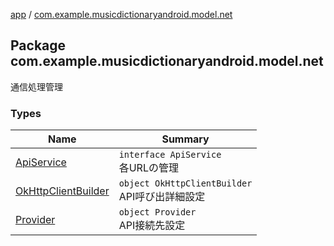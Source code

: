 [app](../index.md) / [com.example.musicdictionaryandroid.model.net](./index.md)

## Package com.example.musicdictionaryandroid.model.net

通信処理管理

### Types

| Name | Summary |
|---|---|
| [ApiService](-api-service/index.md) | `interface ApiService`<br>各URLの管理 |
| [OkHttpClientBuilder](-ok-http-client-builder/index.md) | `object OkHttpClientBuilder`<br>API呼び出詳細設定 |
| [Provider](-provider/index.md) | `object Provider`<br>API接続先設定 |
